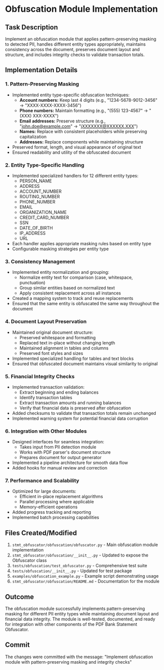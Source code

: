 # Obfuscation Module Implementation

## Task Description
Implement an obfuscation module that applies pattern-preserving masking to detected PII, handles different entity types appropriately, maintains consistency across the document, preserves document layout and structure, and includes integrity checks to validate transaction totals.

## Implementation Details

### 1. Pattern-Preserving Masking
- Implemented entity type-specific obfuscation techniques:
  - **Account numbers:** Keep last 4 digits (e.g., "1234-5678-9012-3456" → "XXXX-XXXX-XXXX-3456")
  - **Phone numbers:** Maintain formatting (e.g., "(555) 123-4567" → "(XXX) XXX-XXXX")
  - **Email addresses:** Preserve structure (e.g., "john.doe@example.com" → "jXXXXXXX@XXXXXX.XXX")
  - **Names:** Replace with consistent placeholders while preserving capitalization
  - **Addresses:** Replace components while maintaining structure
- Preserved format, length, and visual appearance of original text
- Ensured readability and utility of the obfuscated document

### 2. Entity Type-Specific Handling
- Implemented specialized handlers for 12 different entity types:
  - PERSON_NAME
  - ADDRESS
  - ACCOUNT_NUMBER
  - ROUTING_NUMBER
  - PHONE_NUMBER
  - EMAIL
  - ORGANIZATION_NAME
  - CREDIT_CARD_NUMBER
  - SSN
  - DATE_OF_BIRTH
  - IP_ADDRESS
  - URL
- Each handler applies appropriate masking rules based on entity type
- Configurable masking strategies per entity type

### 3. Consistency Management
- Implemented entity normalization and grouping:
  - Normalize entity text for comparison (case, whitespace, punctuation)
  - Group similar entities based on normalized text
  - Apply consistent replacement across all instances
- Created a mapping system to track and reuse replacements
- Ensured that the same entity is obfuscated the same way throughout the document

### 4. Document Layout Preservation
- Maintained original document structure:
  - Preserved whitespace and formatting
  - Replaced text in-place without changing length
  - Maintained alignment in tables and columns
  - Preserved font styles and sizes
- Implemented specialized handling for tables and text blocks
- Ensured that obfuscated document maintains visual similarity to original

### 5. Financial Integrity Checks
- Implemented transaction validation:
  - Extract beginning and ending balances
  - Identify transaction tables
  - Extract transaction amounts and running balances
  - Verify that financial data is preserved after obfuscation
- Added checksums to validate that transaction totals remain unchanged
- Implemented warning system for potential financial data corruption

### 6. Integration with Other Modules
- Designed interfaces for seamless integration:
  - Takes input from PII detection module
  - Works with PDF parser's document structure
  - Prepares document for output generator
- Implemented a pipeline architecture for smooth data flow
- Added hooks for manual review and correction

### 7. Performance and Scalability
- Optimized for large documents:
  - Efficient in-place replacement algorithms
  - Parallel processing where applicable
  - Memory-efficient operations
- Added progress tracking and reporting
- Implemented batch processing capabilities

## Files Created/Modified
1. `stmt_obfuscator/obfuscation/obfuscator.py` - Main obfuscation module implementation
2. `stmt_obfuscator/obfuscation/__init__.py` - Updated to expose the Obfuscator class
3. `tests/obfuscation/test_obfuscator.py` - Comprehensive test suite
4. `tests/obfuscation/__init__.py` - Updated for test package
5. `examples/obfuscation_example.py` - Example script demonstrating usage
6. `stmt_obfuscator/obfuscation/README.md` - Documentation for the module

## Outcome
The obfuscation module successfully implements pattern-preserving masking for different PII entity types while maintaining document layout and financial data integrity. The module is well-tested, documented, and ready for integration with other components of the PDF Bank Statement Obfuscator.

## Commit
The changes were committed with the message: "Implement obfuscation module with pattern-preserving masking and integrity checks"
